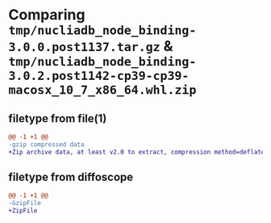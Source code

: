 # Comparing `tmp/nucliadb_node_binding-3.0.0.post1137.tar.gz` & `tmp/nucliadb_node_binding-3.0.2.post1142-cp39-cp39-macosx_10_7_x86_64.whl.zip`

## filetype from file(1)

```diff
@@ -1 +1 @@
-gzip compressed data
+Zip archive data, at least v2.0 to extract, compression method=deflate
```

## filetype from diffoscope

```diff
@@ -1 +1 @@
-GzipFile
+ZipFile
```

